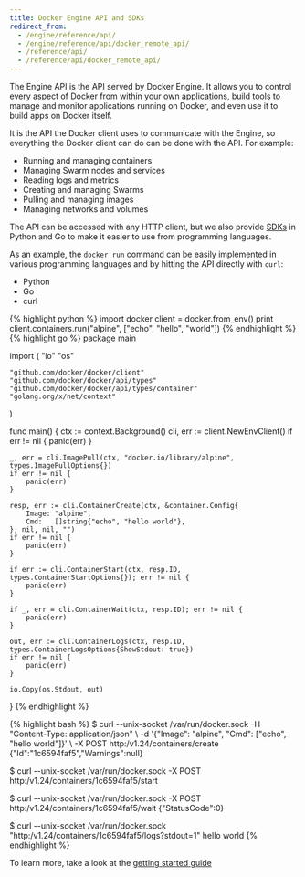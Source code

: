 ```yaml
---
title: Docker Engine API and SDKs
redirect_from:
  - /engine/reference/api/
  - /engine/reference/api/docker_remote_api/
  - /reference/api/
  - /reference/api/docker_remote_api/
---
```


The Engine API is the API served by Docker Engine. It allows you to control every aspect of Docker from within your own applications, build tools to manage and monitor applications running on Docker, and even use it to build apps on Docker itself.

It is the API the Docker client uses to communicate with the Engine, so everything the Docker client can do can be done with the API. For example:

* Running and managing containers
* Managing Swarm nodes and services
* Reading logs and metrics
* Creating and managing Swarms
* Pulling and managing images
* Managing networks and volumes

The API can be accessed with any HTTP client, but we also provide [SDKs](sdks.md) in Python and Go to make it easier to use from programming languages.

As an example, the `docker run` command can be easily implemented in various programming languages and by hitting the API directly with `curl`:

<ul class="nav nav-tabs">
  <li class="active"><a data-toggle="tab" data-target="#python">Python</a></li>
  <li><a data-toggle="tab" data-target="#go">Go</a></li>
  <li><a data-toggle="tab" data-target="#curl">curl</a></li>
</ul>
<div class="tab-content">
  <div id="python" class="tab-pane fade in active">
  {% highlight python %}
  import docker
  client = docker.from_env()
  print client.containers.run("alpine", ["echo", "hello", "world"])
  {% endhighlight %}
  </div>
  <div id="go" class="tab-pane fade">
  {% highlight go %}
  package main

  import (
  	"io"
  	"os"

  	"github.com/docker/docker/client"
  	"github.com/docker/docker/api/types"
  	"github.com/docker/docker/api/types/container"
  	"golang.org/x/net/context"
  )

  func main() {
  	ctx := context.Background()
  	cli, err := client.NewEnvClient()
  	if err != nil {
  		panic(err)
  	}

  	_, err = cli.ImagePull(ctx, "docker.io/library/alpine", types.ImagePullOptions{})
  	if err != nil {
  		panic(err)
  	}

  	resp, err := cli.ContainerCreate(ctx, &container.Config{
  		Image: "alpine",
  		Cmd:   []string{"echo", "hello world"},
  	}, nil, nil, "")
  	if err != nil {
  		panic(err)
  	}

  	if err := cli.ContainerStart(ctx, resp.ID, types.ContainerStartOptions{}); err != nil {
  		panic(err)
  	}

  	if _, err = cli.ContainerWait(ctx, resp.ID); err != nil {
  		panic(err)
  	}

  	out, err := cli.ContainerLogs(ctx, resp.ID, types.ContainerLogsOptions{ShowStdout: true})
  	if err != nil {
  		panic(err)
  	}

  	io.Copy(os.Stdout, out)
  }
  {% endhighlight %}
  </div>
  <div id="curl" class="tab-pane fade">
  {% highlight bash %}
  $ curl --unix-socket /var/run/docker.sock -H "Content-Type: application/json" \
    -d '{"Image": "alpine", "Cmd": ["echo", "hello world"]}' \
    -X POST http:/v1.24/containers/create
  {"Id":"1c6594faf5","Warnings":null}

  $ curl --unix-socket /var/run/docker.sock -X POST http:/v1.24/containers/1c6594faf5/start

  $ curl --unix-socket /var/run/docker.sock -X POST http:/v1.24/containers/1c6594faf5/wait
  {"StatusCode":0}

  $ curl --unix-socket /var/run/docker.sock "http:/v1.24/containers/1c6594faf5/logs?stdout=1"
  hello world
  {% endhighlight %}
  </div>
</div>

To learn more, take a look at the [getting started guide](getting-started.md)
